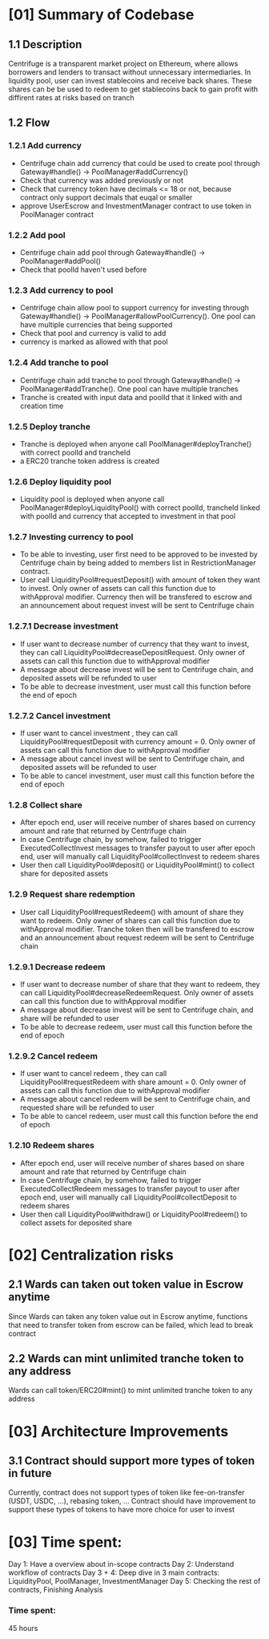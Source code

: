 # [01] Summary of Codebase

## 1.1 Description
Centrifuge is a transparent market project on Ethereum, where allows borrowers and lenders to transact without unnecessary intermediaries. In liquidity pool, user can invest stablecoins and receive back shares. These shares can be be used to redeem to get stablecoins back to gain profit with diffirent rates at risks based on tranch

## 1.2 Flow

### 1.2.1 Add currency
- Centrifuge chain add currency that could be used to create pool through Gateway#handle() -> PoolManager#addCurrency()
- Check that currency was added previously or not
- Check that currency token have decimals <= 18 or not, because contract only support decimals that euqal or smaller
- approve UserEscrow and InvestmentManager contract to use token in PoolManager contract
### 1.2.2 Add pool
- Centrifuge chain add pool through Gateway#handle() -> PoolManager#addPool()
- Check that poolId haven't used before
### 1.2.3 Add currency to pool
- Centrifuge chain allow pool to support currency for investing through Gateway#handle() -> PoolManager#allowPoolCurrency(). One pool can have multiple currencies that being supported
- Check that pool and currency is valid to add
- currency is marked as allowed with that pool
### 1.2.4 Add tranche to pool
- Centrifuge chain add tranche to pool through Gateway#handle() -> PoolManager#addTranche(). One pool can have multiple tranches
- Tranche is created with input data and poolId that it linked with and creation time
### 1.2.5 Deploy tranche
- Tranche is deployed when anyone call PoolManager#deployTranche() with correct poolId and trancheId
- a ERC20 tranche token address is created
### 1.2.6 Deploy liquidity pool
- Liquidity pool is deployed when anyone call PoolManager#deployLiquidityPool() with correct poolId, trancheId linked with poolId and currency that accepted to investment in that pool
### 1.2.7 Investing currency to pool
- To be able to investing, user first need to be approved to be invested by Centrifuge chain by being added to members list in RestrictionManager contract.
- User call LiquidityPool#requestDeposit() with amount of token they want to invest. Only owner of assets can call this function due to withApproval modifier. Currency then will be transfered to escrow and an announcement about request invest will be sent to Centrifuge chain
### 1.2.7.1 Decrease investment
- If user want to decrease number of currency that they want to invest, they can call LiquidityPool#decreaseDepositRequest. Only owner of assets can call this function due to withApproval modifier
- A message about decrease invest will be sent to Centrifuge chain, and deposited assets will be refunded to user
- To be able to decrease investment, user must call this function before the end of epoch
### 1.2.7.2 Cancel investment
- If user want to cancel investment , they can call LiquidityPool#requestDeposit with currency amount = 0. Only owner of assets can call this function due to withApproval modifier
- A message about cancel invest will be sent to Centrifuge chain, and deposited assets will be refunded to user
- To be able to cancel investment, user must call this function before the end of epoch
### 1.2.8 Collect share
- After epoch end, user will receive number of shares based on currency amount and rate that returned by Centrifuge chain
- In case Centrifuge chain, by somehow, failed to trigger ExecutedCollectInvest messages to transfer payout to user after epoch end, user will manually call LiquidityPool#collectInvest to redeem shares
- User then call LiquidityPool#deposit() or LiquidityPool#mint() to collect share for deposited assets
### 1.2.9 Request share redemption
- User call LiquidityPool#requestRedeem() with amount of share they want to redeem. Only owner of shares can call this function due to withApproval modifier. Tranche token then will be transfered to escrow and an announcement about request redeem will be sent to Centrifuge chain
### 1.2.9.1 Decrease redeem
- If user want to decrease number of share that they want to redeem, they can call LiquidityPool#decreaseRedeemRequest. Only owner of assets can call this function due to withApproval modifier
- A message about decrease invest will be sent to Centrifuge chain, and share will be refunded to user
- To be able to decrease redeem, user must call this function before the end of epoch
### 1.2.9.2 Cancel redeem
- If user want to cancel redeem , they can call LiquidityPool#requestRedeem with share amount = 0. Only owner of assets can call this function due to withApproval modifier
- A message about cancel redeem will be sent to Centrifuge chain, and requested share will be refunded to user
- To be able to cancel redeem, user must call this function before the end of epoch
### 1.2.10 Redeem shares
- After epoch end, user will receive number of shares based on share amount and rate that returned by Centrifuge chain
- In case Centrifuge chain, by somehow, failed to trigger ExecutedCollectRedeem messages to transfer payout to user after epoch end, user will manually call LiquidityPool#collectDeposit to redeem shares
- User then call LiquidityPool#withdraw() or LiquidityPool#redeem() to collect assets for deposited share

# [02] Centralization risks
## 2.1 Wards can taken out token value in Escrow anytime
Since Wards can taken any token value out in Escrow anytime, functions that need to transfer token from escrow can be failed, which lead to break contract
## 2.2 Wards can mint unlimited tranche token to any address
Wards can call token/ERC20#mint() to mint unlimited tranche token to any address

# [03] Architecture Improvements
## 3.1 Contract should support more types of token in future
Currently, contract does not support types of token like fee-on-transfer (USDT, USDC, ...), rebasing token, ... Contract should have improvement to support these types of tokens to have more choice for user to invest

# [03] Time spent:
Day 1: Have a overview about in-scope contracts
Day 2: Understand workflow of contracts
Day 3 + 4: Deep dive in 3 main contracts: LiquidityPool, PoolManager, InvestmentManager
Day 5: Checking the rest of contracts, Finishing Analysis



### Time spent:
45 hours